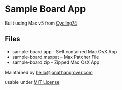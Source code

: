 # Sample Board App

Built using Max v5 from [Cycling74](http://cycling74.com/products/max/)

## Files

  * sample-board.app - Self contained Mac OsX App 
  * sample-board.maxpat - Max Patcher File
  * sample-board.zip - Zipped Mac OsX App

Maintained by hello@jonathangrover.com

usable under [MIT License](http://opensource.org/licenses/MIT)